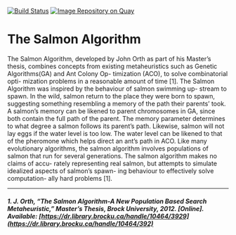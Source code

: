 [![Build Status](https://travis-ci.com/onyiny-ang/salmon.svg?token=6hmRNtGMeYcpom73Q3ph&branch=master)](https://travis-ci.com/onyiny-ang/salmon "Travis")
[![Image Repository on Quay](https://quay.io/repository/onyiny_ang/salmon-tsp/status "Image Repository on Quay")](https://quay.io/repository/onyiny_ang/salmon-tsp)

# The Salmon Algorithm

The Salmon Algorithm, developed by John
Orth as part of his Master’s thesis, combines
concepts from existing metaheuristics such as
Genetic Algorithms(GA) and Ant Colony Op-
timization (ACO), to solve combinatorial opti-
mization problems in a reasonable amount of
time [1]. The Salmon Algorithm was inspired
by the behaviour of salmon swimming up-
stream to spawn. In the wild, salmon return to
the place they were born to spawn, suggesting
something resembling a memory of the path
their parents’ took. A salmon’s memory can be
likened to parent chromosomes in GA, since
both contain the full path of the parent. The
memory parameter determines to what degree
a salmon follows its parent’s path. Likewise,
salmon will not lay eggs if the water level is too
low. The water level can be likened to that of
the pheromone which helps direct an ant’s path
in ACO. Like many evolutionary algorithms,
the salmon algorithm involves populations of
salmon that run for several generations. The
salmon algorithm makes no claims of accu-
rately representing real salmon, but attempts to
simulate idealized aspects of salmon’s spawn-
ing behaviour to effectively solve computation-
ally hard problems [1].

---
##### 1. J. Orth, “The Salmon Algorithm-A New Population Based Search Metaheuristic,” Master’s Thesis, Brock University, 2012. [Online]. Available: [https://dr.library.brocku.ca/handle/10464/3929](https://dr.library.brocku.ca/handle/10464/392)
